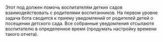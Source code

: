 Этот под должен помочь воспитателям детких садов взаимодействовать с родителями воспитанников.
На первом уровне задача бота сводится к приему уведомлений от родителей детей о посещении детского сада. Все собранные уведомления отсылаютя воспитателю в определенное время (продумать настройку времени такого отчета).